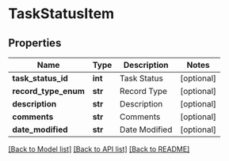 # TaskStatusItem

## Properties
Name | Type | Description | Notes
------------ | ------------- | ------------- | -------------
**task_status_id** | **int** | Task Status | [optional] 
**record_type_enum** | **str** | Record Type | [optional] 
**description** | **str** | Description | [optional] 
**comments** | **str** | Comments | [optional] 
**date_modified** | **str** | Date Modified | [optional] 

[[Back to Model list]](../README.md#documentation-for-models) [[Back to API list]](../README.md#documentation-for-api-endpoints) [[Back to README]](../README.md)



